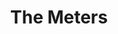 ---
title: "The Meters"
summary: "Considered by many to be one of the founding fathers of funk, The Meters created a unique sound that lasted through the sixties and seventies and was reborn in the late eighties. Their trademark sound blends funk, blues, and dance grooves with a New Orleans vibe. The history of this native New Orleans band dates back to 1965, when keyboardist & vocalist Art Neville recruited bassist George Porter Jr., drummer Joseph 'Zigaboo' Modeliste and guitarist Leo Nocentelli to form The Meters. They became the house band for and his record label, . In 1969 the Meters released \"Sophisticated Cissy\" and \"Cissy Strut\", both major R&B chart hits. Cyril Neville, Art Neville's brother, joined the band in 1975 as a percussionist and vocalist for three of their albums for Reprise/Warner Brothers. After twelve years and ten studio albums, The Meters disbanded in 1979 due to business problems. The original line-up reformed after an informal jam during the 1989 New Orleans Jazz and Heritage Festival. In 1994, Art Neville and Porter, alongside two new members, were officially christened The , and continued to perform into the next decade."
image: "the-meters.jpg"
apple_music_artist_url: "https://music.apple.com/gb/artist/the-meters/7314214"
wikipedia_url: "https://en.wikipedia.org/wiki/The_Meters"
---
